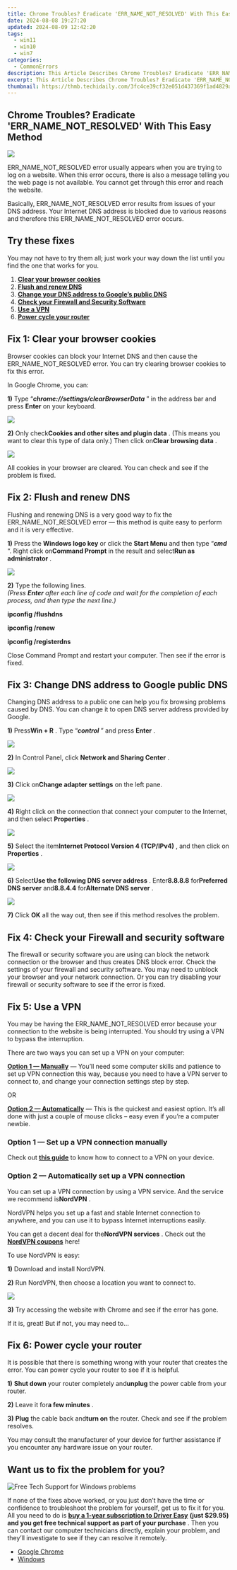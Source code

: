 ```yaml
---
title: Chrome Troubles? Eradicate 'ERR_NAME_NOT_RESOLVED' With This Easy Method
date: 2024-08-08 19:27:20
updated: 2024-08-09 12:42:20
tags:
  - win11
  - win10
  - win7
categories:
  - CommonErrors
description: This Article Describes Chrome Troubles? Eradicate 'ERR_NAME_NOT_RESOLVED' With This Easy Method
excerpt: This Article Describes Chrome Troubles? Eradicate 'ERR_NAME_NOT_RESOLVED' With This Easy Method
thumbnail: https://thmb.techidaily.com/3fc4ce39cf32e051d437369f1ad4829a21ac17b8d3ad76e322c0705c64d5daa2.png
---
```


## Chrome Troubles? Eradicate 'ERR_NAME_NOT_RESOLVED' With This Easy Method

![](https://images.drivereasy.com/wp-content/uploads/2017/06/img_5943a22de894f.png)

 ERR\_NAME\_NOT\_RESOLVED error usually appears when you are trying to log on a website. When this error occurs, there is also a message telling you the web page is not available. You cannot get through this error and reach the website.

 Basically, ERR\_NAME\_NOT\_RESOLVED error results from issues of your DNS address. Your Internet DNS address is blocked due to various reasons and therefore this ERR\_NAME\_NOT\_RESOLVED error occurs.

## Try these fixes

 You may not have to try them all; just work your way down the list until you find the one that works for you.

1. [**Clear your browser cookies**](https://tools.techidaily.com/drivereasy/download/)
2. [**Flush and renew DNS**](https://tools.techidaily.com/drivereasy/download/)
3. [**Change your DNS address to Google’s public DNS**](https://tools.techidaily.com/drivereasy/download/)
4. [**Check your Firewall and Security Software**](https://tools.techidaily.com/drivereasy/download/)
5. [**Use a VPN**](https://tools.techidaily.com/drivereasy/download/)
6. [**Power cycle your router**](https://tools.techidaily.com/drivereasy/download/)

## Fix 1: Clear your browser cookies

 Browser cookies can block your Internet DNS and then cause the ERR\_NAME\_NOT\_RESOLVED error. You can try clearing browser cookies to fix this error.

In Google Chrome, you can:

**1)** Type “_**chrome://settings/clearBrowserData**_ ” in the address bar and press **Enter**  on your keyboard.

![](https://images.drivereasy.com/wp-content/uploads/2017/06/img_59438419dea0a.png)

**2)** Only check**Cookies and other sites and plugin data** . (This means you want to clear this type of data only.) Then click on**Clear browsing data** .

![](https://images.drivereasy.com/wp-content/uploads/2017/06/img_594389155ac40.png)

 All cookies in your browser are cleared. You can check and see if the problem is fixed.

## Fix 2: Flush and renew DNS

 Flushing and renewing DNS is a very good way to fix the ERR\_NAME\_NOT\_RESOLVED error — this method is quite easy to perform and it is very effective.

**1)** Press the **Windows logo key** or click the **Start Menu** and then type “_**cmd**_ “. Right click on**Command Prompt** in the result and select**Run as administrator** .

![](https://images.drivereasy.com/wp-content/uploads/2017/06/img_59438a4144ae2.png)

**2)** Type the following lines.  
_(Press_ **_Enter_**   _after each line of code and wait for the completion of each process, and then type the next line.)_

**ipconfig /flushdns**

**ipconfig /renew**

**ipconfig /registerdns**

 Close Command Prompt and restart your computer. Then see if the error is fixed.

## Fix 3: Change DNS address to Google public DNS

 Changing DNS address to a public one can help you fix browsing problems caused by DNS. You can change it to open DNS server address provided by Google.

**1)** Press**Win + R** . Type “_**control**_ ” and press **Enter** .

![](https://images.drivereasy.com/wp-content/uploads/2017/06/img_594393da31c29.png)

**2)** In Control Panel, click **Network and Sharing Center** .

![](https://images.drivereasy.com/wp-content/uploads/2017/06/img_594394e09fc1f.jpg)

**3)** Click on**Change adapter settings** on the left pane.

![](https://images.drivereasy.com/wp-content/uploads/2017/06/img_59439565556fe.png)

**4)** Right click on the connection that connect your computer to the Internet, and then select **Properties** .

![](https://images.drivereasy.com/wp-content/uploads/2017/06/img_594396eb9bbca.png)

**5)** Select the item**Internet Protocol Version 4 (TCP/IPv4)** , and then click on **Properties** .

![](https://images.drivereasy.com/wp-content/uploads/2017/06/img_594397e4b2572.png)

**6)** Select**Use the following DNS server address** . Enter**8.8.8.8** for**Preferred DNS server** and**8.8.4.4** for**Alternate DNS server** .

![](https://images.drivereasy.com/wp-content/uploads/2017/06/img_594398e4ca660.png)

**7)** Click **OK** all the way out, then see if this method resolves the problem.

## Fix 4: Check your Firewall and security software

 The firewall or security software you are using can block the network connection or the browser and thus creates DNS block error. Check the settings of your firewall and security software. You may need to unblock your browser and your network connection. Or you can try disabling your firewall or security software to see if the error is fixed.

## Fix 5: Use a VPN

 You may be having the ERR\_NAME\_NOT\_RESOLVED error because your connection to the website is being interrupted. You should try using a VPN to bypass the interruption.

There are two ways you can set up a VPN on your computer:

**[Option 1 — Manually](https://tools.techidaily.com/drivereasy/download/)**  — You’ll need some computer skills and patience to set up VPN connection this way, because you need to have a VPN server to connect to, and change your connection settings step by step.

OR

**[Option 2 — Automatically](https://tools.techidaily.com/drivereasy/download/)**  — This is the quickest and easiest option. It’s all done with just a couple of mouse clicks – easy even if you’re a computer newbie.

### Option 1 — Set up a VPN connection manually

 Check out **[this guide](https://tools.techidaily.com/drivereasy/download/)**  to know how to connect to a VPN on your device.

### Option 2 — Automatically set up a VPN connection

 You can set up a VPN connection by using a VPN service. And the service we recommend is**NordVPN** .

 NordVPN helps you set up a fast and stable Internet connection to anywhere, and you can use it to bypass Internet interruptions easily.

 You can get a decent deal for the**NordVPN services** . Check out the **[NordVPN coupons](https://tools.techidaily.com/drivereasy/download/)**  here!

To use NordVPN is easy:

**1)** Download and install NordVPN.

**2)** Run NordVPN, then choose a location you want to connect to.

![](https://images.drivereasy.com/wp-content/uploads/2018/10/img_5bd81b2168bf1.jpg)

**3)** Try accessing the website with Chrome and see if the error has gone.

If it is, great! But if not, you may need to…

## Fix 6: Power cycle your router

 It is possible that there is something wrong with your router that creates the error. You can power cycle your router to see if it is helpful.

**1)** **Shut down** your router completely and**unplug** the power cable from your router.

**2)** Leave it for**a few minutes** .

**3)** **Plug** the cable back and**turn on** the router. Check and see if the problem resolves.

 You may consult the manufacturer of your device for further assistance if you encounter any hardware issue on your router.

## Want us to fix the problem for you?  

![Free Tech Support for Windows problems](https://images.drivereasy.com/wp-content/uploads/2017/05/Free-Tech-Support.jpg)

 If none of the fixes above worked, or you just don’t have the time or confidence to troubleshoot the problem for yourself, get us to fix it for you. All you need to do is **[buy a 1-year subscription to Driver Easy](https://tools.techidaily.com/drivereasy/download/)**   **(just $29.95) and you get free technical support as part of your purchase** . Then you can contact our computer technicians directly, explain your problem, and they’ll investigate to see if they can resolve it remotely.

* [Google Chrome](https://tools.techidaily.com/drivereasy/download/)
* [Windows](https://tools.techidaily.com/drivereasy/download/)

<ins class="adsbygoogle"
     style="display:block"
     data-ad-format="autorelaxed"
     data-ad-client="ca-pub-7571918770474297"
     data-ad-slot="1223367746"></ins>



<ins class="adsbygoogle"
     style="display:block"
     data-ad-client="ca-pub-7571918770474297"
     data-ad-slot="8358498916"
     data-ad-format="auto"
     data-full-width-responsive="true"></ins>
